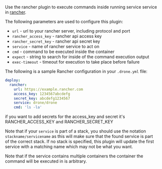 Use the rancher plugin to execute commands inside running service service in [rancher](http://rancher.com).

The following parameters are used to configure this plugin:

- `url` - url to your rancher server, including protocol and port
- `rancher_access_key` - rancher api access key
- `rancher_secret_key` - rancher api secret key
- `service` - name of rancher service to act on
- `cmd` - command to be executed inside the container
- `expect` - string to search for inside of the command execution output
- `exec-timeout` - timeout for execution to take place before failure

The following is a sample Rancher configuration in your `.drone.yml` file:

```yaml
deploy:
  rancher:
    url: https://example.rancher.com
    access_key: 1234567abcdefg
    secret_key: abcdefg1234567
    service: drone/drone
    cmd: 'ls -la'
```

if you want to add secrets for the access_key and secret it's RANCHER_ACCESS_KEY and RANCHER_SECRET_KEY


Note that if your `service` is part of a stack, you should use the notation `stackname/servicename` as this will make sure that the found service is part of the correct stack. If no stack is specified, this plugin will update the first service with a matching name which may not be what you want.

Note that if the service contains multiple containers the container the command will be executed in is arbitrary.
